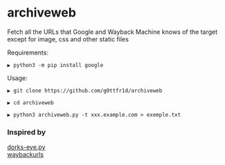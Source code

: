 # archiveweb
Fetch all the URLs that Google and Wayback Machine knows of the target except for image, css and other static files

Requirements:

```
▶ python3 -m pip install google
```

Usage:

```
▶ git clone https://github.com/g0ttfr1d/archiveweb

▶ cd archiveweb

▶ python3 archiveweb.py -t xxx.example.com > exemple.txt
```


### Inspired by

[dorks-eye.py](https://github.com/BullsEye0/dorks-eye)\
[waybackurls](https://github.com/tomnomnom/waybackurls)
